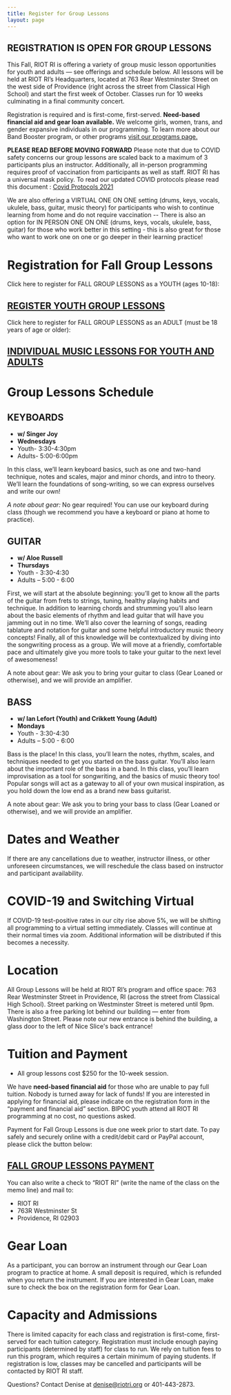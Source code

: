 ```yaml
---
title: Register for Group Lessons
layout: page
---
```


## REGISTRATION IS OPEN FOR GROUP LESSONS

This Fall, RIOT RI is offering a variety of group music lesson opportunities for youth and adults — see offerings and schedule below. All lessons will be held at RIOT RI’s Headquarters, located at 763 Rear Westminster Street on the west side of Providence (right across the street from Classical High School) and start the first week of October. Classes run for 10 weeks culminating in a final community concert.
 
Registration is required and is first-come, first-served. **Need-based financial aid and gear loan available.** We welcome girls, women, trans, and gender expansive individuals in our programming. To learn more about our Band Booster program, or other programs [visit our programs page.](/programs/)

**PLEASE READ BEFORE MOVING FORWARD**
Please note that due to COVID safety concerns our group lessons are scaled back to a maximum of 3 participants plus an instructor. Additionally, all in-person programming requires proof of vaccination from participants as well as staff. RIOT RI has a universal mask policy. To read our updated COVID protocols please read this document : [Covid Protocols 2021](https://docs.google.com/document/d/1OnPsn8ASOBeKVkbNZ3ANokCyBRZ178R4OG1BuN06Snk/edit?usp=sharing)

We are also offering a VIRTUAL ONE ON ONE setting (drums, keys, vocals, ukulele, bass, guitar, music theory) for participants who wish to continue learning from home and do not require vaccination --  There is also an option for IN PERSON ONE ON ONE (drums, keys, vocals, ukulele, bass, guitar) for those who work better in this setting - this is also great for those who want to work one on one or go deeper in their learning practice! 

# Registration for Fall Group Lessons

Click here to register for FALL GROUP LESSONS as a YOUTH (ages 10-18):

## [REGISTER YOUTH GROUP LESSONS](https://forms.gle/sAy59eQE4oVP8Uxu9)

Click here to register for FALL GROUP LESSONS as an ADULT (must be 18 years of age or older):

## [INDIVIDUAL MUSIC LESSONS FOR YOUTH AND ADULTS](https://docs.google.com/forms/d/e/1FAIpQLSelEvM44VdJMreVoLJtm73SJ4gOcvgiRcolp3KZS32fwGKrkQ/viewform)
 
# Group Lessons Schedule

## KEYBOARDS
* **w/ Singer Joy**
* **Wednesdays**
* Youth- 3:30-4:30pm
* Adults- 5:00-6:00pm

In this class, we’ll learn keyboard basics, such as one and two-hand technique, notes and scales, major and minor chords, and intro to theory. We’ll learn the foundations of song-writing, so we can express ourselves and write our own!

*A note about gear:* No gear required! You can use our keyboard during class (though we recommend you have a keyboard or piano at home to practice).


## GUITAR 
* **w/ Aloe Russell**
* **Thursdays**
* Youth - 3:30-4:30
* Adults – 5:00 - 6:00


First, we will start at the absolute beginning: you’ll get to know all the parts of the guitar from frets to strings, tuning, healthy playing habits and technique. In addition to learning chords and strumming you’ll also learn about the basic elements of rhythm and lead guitar that will have you jamming out in no time. We’ll also cover the learning of songs, reading tablature and notation for guitar and some helpful introductory music theory concepts! Finally, all of this knowledge will be contextualized by diving into the songwriting process as a group. We will move at a friendly, comfortable pace and ultimately give you more tools to take your guitar to the next level of awesomeness!

A note about gear: We ask you to bring your guitar to class (Gear Loaned or otherwise), and we will provide an amplifier.




## BASS 
* **w/ Ian Lefort (Youth) and Crikkett Young (Adult)** 
* **Mondays**
* Youth - 3:30-4:30
* Adults – 5:00 - 6:00

Bass is the place! In this class, you’ll learn the notes, rhythm, scales, and techniques needed to get you started on the bass guitar. You’ll also learn about the important role of the bass in a band. In this class, you’ll learn improvisation as a tool for songwriting, and the basics of music theory too! Popular songs will act as a gateway to all of your own musical inspiration, as you hold down the low end as a brand new bass guitarist.

A note about gear: We ask you to bring your bass to class (Gear Loaned or otherwise), and we will provide an amplifier.

# Dates and Weather
If there are any cancellations due to weather, instructor illness, or other unforeseen circumstances, we will reschedule the class based on instructor and participant availability. 

# COVID-19 and Switching Virtual
If COVID-19 test-positive rates in our city rise above 5%, we will be shifting all programming to a virtual setting immediately. Classes will continue at their normal times via zoom. Additional information will be distributed if this becomes a necessity. 

# Location

All Group Lessons will be held at RIOT RI’s program and office space: 763 Rear Westminster Street in Providence, RI (across the street from Classical High School). Street parking on Westminster Street is metered until 9pm. There is also a free parking lot behind our building — enter from Washington Street. Please note our new entrance is behind the building, a glass door to the left of Nice Slice's back entrance!

# Tuition and Payment

* All group lessons cost $250 for the 10-week session.

We have **need-based financial aid** for those who are unable to pay full tuition. Nobody is turned away for lack of funds! If you are interested in applying for financial aid, please indicate on the registration form in the “payment and financial aid” section. BIPOC youth attend all RIOT RI programming at no cost, no questions asked. 

Payment for Fall Group Lessons is due one week prior to start date. To pay safely and securely online with a credit/debit card or PayPal account, please click the button below:

## [FALL GROUP LESSONS PAYMENT](https://www.paypal.com/cgi-bin/webscr?cmd=_s-xclick&hosted_button_id=XM56XK9U94ZDJ&source=url)

You can also write a check to “RIOT RI” (write the name of the class on the memo line) and mail to:
* RIOT RI
* 763R Westminster St
* Providence, RI 02903

# Gear Loan

As a participant, you can borrow an instrument through our Gear Loan program to practice at home. A small deposit is required, which is refunded when you return the instrument. If you are interested in Gear Loan, make sure to check the box on the registration form for Gear Loan.

# Capacity and Admissions

There is limited capacity for each class and registration is first-come, first-served for each tuition category. Registration must include enough paying participants (determined by staff) for class to run. We rely on tuition fees to run this program, which requires a certain minimum of paying students. If registration is low, classes may be cancelled and participants will be contacted by RIOT RI staff.

Questions?  Contact Denise at [denise@riotri.org](mailto:denise@riotri.org) or 401-443-2873.
